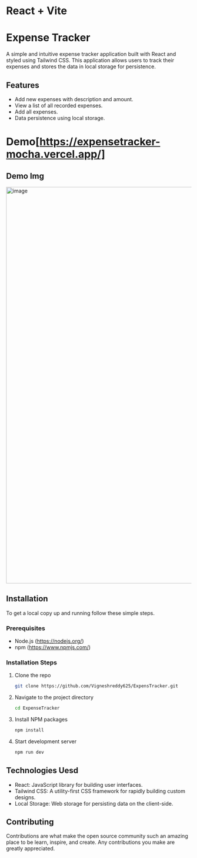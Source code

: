 # React + Vite

# Expense Tracker

A simple and intuitive expense tracker application built with React and styled using Tailwind CSS. This application allows users to track their expenses and stores the data in local storage for persistence.

## Features
- Add new expenses with description and amount.
- View a list of all recorded expenses.
- Add all expenses.
- Data persistence using local storage.

# Demo[https://expensetracker-mocha.vercel.app/]

## Demo Img
<img width="1078" alt="image" src="https://github.com/Vigneshreddy625/ExpenseTracker/assets/113472156/f26cee01-f801-4b3d-97cb-e336f34ec1f3">


## Installation
To get a local copy up and running follow these simple steps.

### Prerequisites
- Node.js (https://nodejs.org/)
- npm (https://www.npmjs.com/)

### Installation Steps
1. Clone the repo
   ```sh
   git clone https://github.com/Vigneshreddy625/ExpensTracker.git

2. Navigate to the project directory
   ```sh
   cd ExpenseTracker

3. Install NPM packages
   ```sh
   npm install

4. Start development server
   ```sh
   npm run dev

## Technologies Uesd
- React: JavaScript library for building user interfaces.
- Tailwind CSS: A utility-first CSS framework for rapidly building custom designs.
- Local Storage: Web storage for persisting data on the client-side.

## Contributing
Contributions are what make the open source community such an amazing place to be learn, inspire, and create. Any contributions you make are greatly appreciated.


